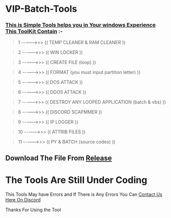 # VIP-Batch-Tools

### [This is Simple Tools helps you in Your windows Experience This ToolKit Contain](https://discord.gg/3svxC3UyGS) :-
> 1 ----->>>   ((  TEMP CLEANER & RAM CLEANER  ))

> 2 ----->>>   ((  WIN LOCKER  ))

> 3 ----->>>   ((  CREATE FILE (loop)  ))

> 4 ----->>>   ((  FORMAT (you must input partition letter)  ))

> 5 ----->>>   ((  DOS ATTACK  ))

> 6 ----->>>   ((  DDOS ATTACK  ))

> 7 ----->>>   ((  DESTROY ANY LOOPED APPLICATION (batch & vbs)  ))


> 8 ----->>>   ((  DISCORD SCAPMMER  ))

> 9 ----->>>   ((  IP LOGGER  ))

> 10 ----->>>   ((  ATTRIB FILES  ))

> 11 ----->>>   ((  PY & BATCH (source codes)  ))


## Download The File From [Release](https://github.com/VIP-MrSlack/VIP-Windows-tools/releases)

# The Tools Are Still Under Coding

This Tools May have Errors and If There is Any Errors You Can [Contact Us Here On Discord](https://discord.gg/3svxC3UyGS)

Thanks For  Using the Tool
